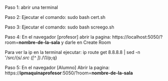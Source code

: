 Paso 1: abrir una terminal

Paso 2: Ejecutar el comando: sudo bash cert.sh

Paso 3: Ejecutar el comando: sudo bash screego.sh

Paso 4: En el navegador [profesor] abrir la pagina: https://localhost:5050/?room=**nombre-de-la-sala** y darle en Create Room

Para ver la ip en la terminal ejecutar: ip route get 8.8.8.8 | sed -n '/src/{s/.*src *\([^ ]*\).*/\1/p;q}

Paso 5: En el navegador [Alumno] Abrir la pagina: https://**ipmaquinaprofesor**:5050/?room=**nombre-de-la-sala**
